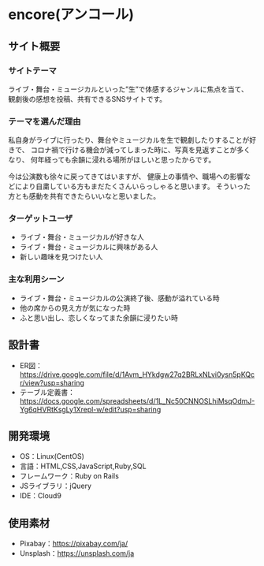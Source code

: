 # encore(アンコール)

## サイト概要
### サイトテーマ
ライブ・舞台・ミュージカルといった”生”で体感するジャンルに焦点を当て、
観劇後の感想を投稿、共有できるSNSサイトです。


### テーマを選んだ理由
私自身がライブに行ったり、舞台やミュージカルを生で観劇したりすることが好きで、
コロナ禍で行ける機会が減ってしまった時に、写真を見返すことが多くなり、
何年経っても余韻に浸れる場所がほしいと思ったからです。

今は公演数も徐々に戻ってきてはいますが、
健康上の事情や、職場への影響などにより自粛している方もまだたくさんいらっしゃると思います。
そういった方とも感動を共有できたらいいなと思いました。


### ターゲットユーザ
- ライブ・舞台・ミュージカルが好きな人
- ライブ・舞台・ミュージカルに興味がある人
- 新しい趣味を見つけたい人


### 主な利用シーン
- ライブ・舞台・ミュージカルの公演終了後、感動が溢れている時
- 他の席からの見え方が気になった時
- ふと思い出し、恋しくなってまた余韻に浸りたい時


## 設計書
- ER図：https://drive.google.com/file/d/1Avm_HYkdgw27q2BRLxNLvi0ysn5pKQcr/view?usp=sharing
- テーブル定義書：https://docs.google.com/spreadsheets/d/1L_Nc50CNNOSLhiMsqOdmJ-Yg6qHVRtKsgLy1Xrepl-w/edit?usp=sharing


## 開発環境
- OS：Linux(CentOS)
- 言語：HTML,CSS,JavaScript,Ruby,SQL
- フレームワーク：Ruby on Rails
- JSライブラリ：jQuery
- IDE：Cloud9


## 使用素材
- Pixabay：https://pixabay.com/ja/
- Unsplash：https://unsplash.com/ja
